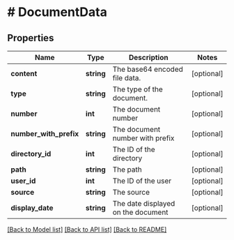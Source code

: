 # # DocumentData

## Properties

Name | Type | Description | Notes
------------ | ------------- | ------------- | -------------
**content** | **string** | The base64 encoded file data. | [optional]
**type** | **string** | The type of the document. | [optional]
**number** | **int** | The document number | [optional]
**number_with_prefix** | **string** | The document number with prefix | [optional]
**directory_id** | **int** | The ID of the directory | [optional]
**path** | **string** | The path | [optional]
**user_id** | **int** | The ID of the user | [optional]
**source** | **string** | The source | [optional]
**display_date** | **string** | The date displayed on the document | [optional]

[[Back to Model list]](../../README.md#models) [[Back to API list]](../../README.md#endpoints) [[Back to README]](../../README.md)
